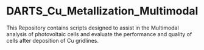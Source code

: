 # DARTS_Cu_Metallization_Multimodal
This Repository contains scripts designed to assist in the Multimodal analysis of photovoltaic cells and evaluate the performance and quality of cells after deposition of Cu gridlines. 
